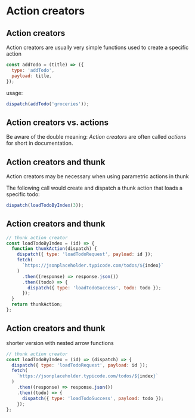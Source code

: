 # Action creators

## Action creators

Action creators are usually very simple functions used to create a specific action

```js
const addTodo = (title) => ({
  type: 'addTodo',
  payload: title,
});
```

usage:

```js
dispatch(addTodo('groceries'));
```

## Action creators vs. actions

Be aware of the double meaning: _Action creators_ are often called _actions_ for short in documentation.

## Action creators and thunk

Action creators may be necessary when using parametric actions in thunk

The following call would create and dispatch a thunk action that loads a specific todo:

```js
dispatch(loadTodoByIndex(3));
```

## Action creators and thunk

```js
// thunk action creator
const loadTodoByIndex = (id) => {
  function thunkAction(dispatch) {
    dispatch({ type: 'loadTodoRequest', payload: id });
    fetch(
      `https://jsonplaceholder.typicode.com/todos/${index}`
    )
      .then((response) => response.json())
      .then((todo) => {
        dispatch({ type: 'loadTodoSuccess', todo: todo });
      });
  }
  return thunkAction;
};
```

## Action creators and thunk

shorter version with nested arrow functions

```js
// thunk action creator
const loadTodoByIndex = (id) => (dispatch) => {
  dispatch({ type: 'loadTodoRequest', payload: id });
  fetch(
    `https://jsonplaceholder.typicode.com/todos/${index}`
  )
    .then((response) => response.json())
    .then((todo) => {
      dispatch({ type: 'loadTodoSuccess', payload: todo });
    });
};
```
